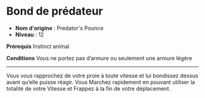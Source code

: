 # Bond de prédateur

 * **Nom d'origine** : Predator's Pounce
 * **Niveau** : 12


<p><strong>Prérequis</strong> Instinct animal</p>
<p><strong>Conditions</strong> Vous ne portez pas d’armure ou seulement une armure légère</p>
<hr>
<p>Vous vous rapprochez de votre proie à toute vitesse et lui bondissez dessus avant qu’elle puisse réagir. Vous Marchez rapidement en pouvant utiliser la totalité de votre Vitesse et Frappez à la fin de votre déplacement.</p>